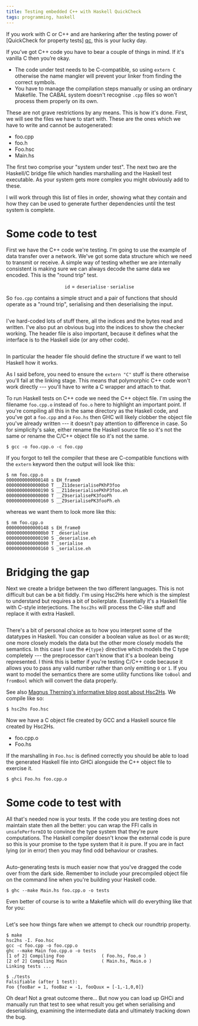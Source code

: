 ```yaml
---
title: Testing embedded C++ with Haskell QuickCheck
tags: programming, haskell
---
```


If you work with C or C++ and are hankering after the testing power of
[QuickCheck for property tests] [qc], this is your lucky day.

If you’ve got C++ code you have to bear a couple of things in mind. If
it's vanilla C then you’re okay.

*   The code under test needs to be C-compatible, so using `extern C`
    otherwise the name mangler will prevent your linker from finding the
    correct symbols.
*   You have to manage the compilation steps manually or using an
    ordinary Makefile. The CABAL system doesn't recognise `.cpp` files
    so won't process them properly on its own.

These are not grave restrictions by any means. This is how it's done.
First, we will see the files we have to start with. These are the ones
which we have to write and cannot be autogenerated:

*   foo.cpp
*   foo.h
*   Foo.hsc
*   Main.hs

The first two comprise your "system under test". The next two are the
Haskell/C bridge file which handles marshalling and the Haskell test
executable. As your system gets more complex you might obviously add to
these.

I will work through this list of files in order, showing what they
contain and how they can be used to generate further dependencies until
the test system is complete.

# Some code to test

First we have the C++ code we're testing. I'm going to use the example
of data transfer over a network. We've got some data structure which we
need to transmit or receive. A simple way of testing whether we are
internally consistent is making sure we can always decode the same data
we encoded. This is the "round trip" test.

$$ \mathtt{id} = \mathtt{deserialise} \cdot \mathtt{serialise} $$

So `foo.cpp` contains a simple struct and a pair of functions that
should operate as a "round trip", serialising and then deserialising the
input.

```{.cpp include="includes/ffi-intro/foo.cpp"}
```

I've hard-coded lots of stuff there, all the indices and the bytes read
and written. I've also put an obvious bug into the indices to show the
checker working. The header file is also important, because it defines
what the interface is to the Haskell side (or any other code).

```{.cpp include="includes/ffi-intro/foo.h" }
```

In particular the header file should define the structure if we want to
tell Haskell how it works.

As I said before, you need to ensure the `extern "C"` stuff is there
otherwise you'll fail at the linking stage. This means that polymorphic
C++ code won't work directly --- you'll have to write a C wrapper and
attach to that.

To run Haskell tests on C++ code we need the C++ object file. I'm using
the filename `foo.cpp.o` instead of `foo.o` here to highlight an
important point. If you're compiling all this in the same directory as
the Haskell code, and you've got a `foo.cpp` and a `Foo.hs` then GHC
will likely clobber the object file you've already written --- it
doesn't pay attention to difference in case. So for simplicity's sake,
either rename the Haskell source file so it's not the same or rename the
C/C++ object file so it's not the same.

```
$ gcc -o foo.cpp.o -c foo.cpp
```

If you forgot to tell the compiler that these are C-compatible functions
with the `extern` keyword then the output will look like this:

```
$ nm foo.cpp.o
0000000000000148 s EH_frame0
00000000000000b0 T __Z11deserialisePKhP3foo
0000000000000190 S __Z11deserialisePKhP3foo.eh
0000000000000000 T __Z9serialisePK3fooPh
0000000000000160 S __Z9serialisePK3fooPh.eh
```

whereas we want them to look more like this:

```
$ nm foo.cpp.o
0000000000000148 s EH_frame0
00000000000000b0 T _deserialise
0000000000000190 S _deserialise.eh
0000000000000000 T _serialise
0000000000000160 S _serialise.eh
```

# Bridging the gap

Next we create a bridge between the two different languages. This is not
difficult but can be a bit fiddly. I'm using Hsc2Hs here which is the
simplest to understand but requires a bit of boilerplate. Essentially
it's a Haskell file with C-style interjections. The `hsc2hs` will
process the C-like stuff and replace it with extra Haskell.

```{.haskell include="includes/ffi-intro/Foo.hsc" }
```

There's a bit of personal choice as to how you interpret some of the
datatypes in Haskell. You can consider a boolean value as `Bool` or as
`Word8`; one more closely models the data but the other more closely
models the semantics. In this case I use the `#{type}` directive which
models the C type completely --- the preprocessor can't know that it's a
boolean being represented. I think this is better if you're testing
C/C++ code because it allows you to pass any valid number rather than
only emitting `0` or `1`. If you want to model the semantics there are
some utility functions like `toBool` and `fromBool` which will convert
the data properly.

See also [Magnus Therning's informative blog post about Hsc2Hs][hsc].
We compile like so:

```
$ hsc2hs Foo.hsc
```

Now we have a C object file created by GCC and a Haskell source file
created by Hsc2Hs.

*   foo.cpp.o
*   Foo.hs

If the marshalling in `Foo.hsc` is defined correctly you should be able
to load the generated Haskell file into GHCi alongside the C++ object
file to exercise it.

```
$ ghci Foo.hs foo.cpp.o
```

# Some code to test with

All that's needed now is your tests. If the code you are testing does
not maintain state then all the better: you can wrap the FFI calls in
`unsafePerformIO` to convince the type system that they're pure
computations. The Haskell compiler doesn't know the external code is
pure so this is your promise to the type system that it *is* pure. If
you are in fact lying (or in error) then you may find odd behaviour or
crashes.

```{.haskell include="includes/ffi-intro/Main.hs"}
```

Auto-generating tests is much easier now that you've dragged the code
over from the dark side. Remember to include your precompiled object
file on the command line when you're building your Haskell code.

```
$ ghc --make Main.hs foo.cpp.o -o tests
```

Even better of course is to write a Makefile which will do everything
like that for you:

```{.makefile include="includes/ffi-intro/Makefile"}
```

Let's see how things fare when we attempt to check our roundtrip
property.

```
$ make
hsc2hs -I. Foo.hsc
gcc -c foo.cpp -o foo.cpp.o
ghc --make Main foo.cpp.o -o tests
[1 of 2] Compiling Foo              ( Foo.hs, Foo.o )
[2 of 2] Compiling Main             ( Main.hs, Main.o )
Linking tests ...

$ ./tests
Falsifiable (after 1 test): 
Foo {fooBar = 1, fooBaz = -1, fooQuux = [-1,-1,0,0]}
```

Oh dear! Not a great outcome there... But now you can load up GHCi and
manually run that test to see what result you get when serialising and
deserialising, examining the intermediate data and ultimately tracking
down the bug.

[qc]: <http://hackage.haskell.org/package/QuickCheck>
    "A library for random testing of program properties"

[hsc]: <http://therning.org/magnus/archives/315>
    "Using hsc2hs to marshall C structs"
